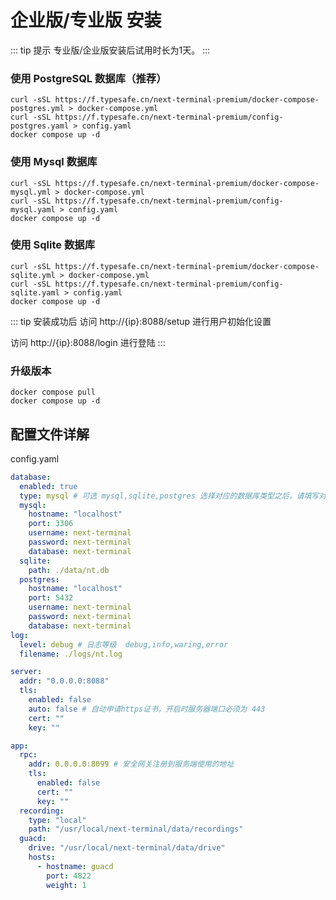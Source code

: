 # 企业版/专业版 安装

::: tip 提示
专业版/企业版安装后试用时长为1天。
:::

### 使用 PostgreSQL 数据库（推荐）

```shell
curl -sSL https://f.typesafe.cn/next-terminal-premium/docker-compose-postgres.yml > docker-compose.yml
curl -sSL https://f.typesafe.cn/next-terminal-premium/config-postgres.yaml > config.yaml
docker compose up -d
```

### 使用 Mysql 数据库

```shell
curl -sSL https://f.typesafe.cn/next-terminal-premium/docker-compose-mysql.yml > docker-compose.yml
curl -sSL https://f.typesafe.cn/next-terminal-premium/config-mysql.yaml > config.yaml
docker compose up -d
```

### 使用 Sqlite 数据库

```shell
curl -sSL https://f.typesafe.cn/next-terminal-premium/docker-compose-sqlite.yml > docker-compose.yml
curl -sSL https://f.typesafe.cn/next-terminal-premium/config-sqlite.yaml > config.yaml
docker compose up -d
```

::: tip 安装成功后
访问 http://{ip}:8088/setup 进行用户初始化设置

访问 http://{ip}:8088/login 进行登陆
:::

### 升级版本

```shell
docker compose pull
docker compose up -d
```

## 配置文件详解

config.yaml

``` yaml
database:
  enabled: true
  type: mysql # 可选 mysql,sqlite,postgres 选择对应的数据库类型之后，请填写对应的数据库配置
  mysql:
    hostname: "localhost"
    port: 3306
    username: next-terminal
    password: next-terminal
    database: next-terminal
  sqlite:
    path: ./data/nt.db
  postgres:
    hostname: "localhost"
    port: 5432
    username: next-terminal
    password: next-terminal
    database: next-terminal
log:
  level: debug # 日志等级  debug,info,waring,error
  filename: ./logs/nt.log

server:
  addr: "0.0.0.0:8088"
  tls:
    enabled: false 
    auto: false # 自动申请https证书，开启时服务器端口必须为 443
    cert: ""
    key: ""

app:
  rpc:
    addr: 0.0.0.0:8099 # 安全网关注册到服务端使用的地址
    tls:
      enabled: false 
      cert: ""
      key: ""
  recording:
    type: "local"
    path: "/usr/local/next-terminal/data/recordings"
  guacd:
    drive: "/usr/local/next-terminal/data/drive"
    hosts:
      - hostname: guacd
        port: 4822
        weight: 1
```